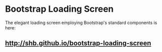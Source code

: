 Bootstrap Loading Screen
========================

The elegant loading screen employing Bootstrap's standard components is here:

http://shb.github.io/bootstrap-loading-screen
---------------------------------------------

